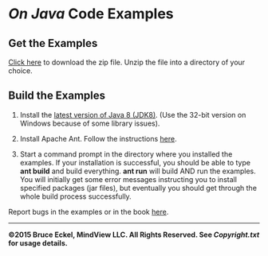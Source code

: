 # *On Java* Code Examples

## Get the Examples ##

[Click here](https://github.com/BruceEckel/On-Java/archive/master.zip) to download the zip file. Unzip the file into a directory of your choice.

## Build the Examples ##
1. Install the [latest version of Java 8 (JDK8)](http://www.oracle.com/technetwork/java/javase/downloads/index.html). (Use the 32-bit version on Windows because of some library issues).

1. Install Apache Ant. Follow the instructions [here](https://ant.apache.org/manual/install.html#getting).

1. Start a command prompt in the directory where you installed the examples. If your installation is successful, you should be able to type **ant build** and build everything. **ant run** will build AND run the examples. You will initially get some error messages instructing you to install specified packages (jar files), but eventually you should get through the whole build process successfully.


Report bugs in the examples or in the book [here](https://github.com/BruceEckel/On-Java/issues).

----------
**&copy;2015 Bruce Eckel, MindView LLC. All Rights Reserved. See *Copyright.txt* for usage details.**
